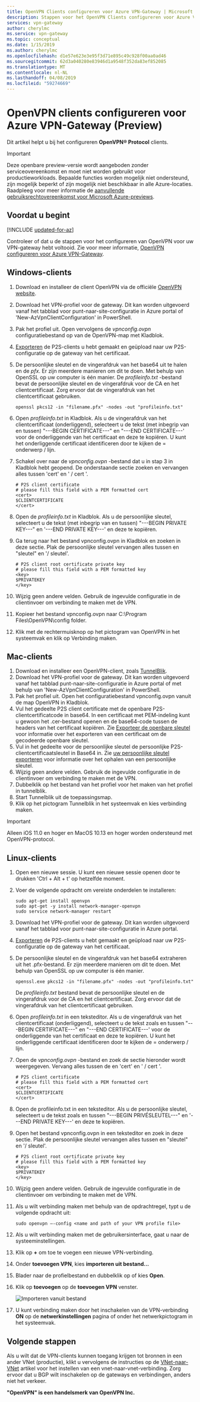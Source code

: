 ```yaml
---
title: OpenVPN Clients configureren voor Azure VPN-Gateway | Microsoft Docs
description: Stappen voor het OpenVPN Clients configureren voor Azure VPN-Gateway
services: vpn-gateway
author: cherylmc
ms.service: vpn-gateway
ms.topic: conceptual
ms.date: 1/15/2019
ms.author: cherylmc
ms.openlocfilehash: d1e57e623e3e95f3d71e895c49c928f00aa0ad46
ms.sourcegitcommit: 62d3a040280e83946d1a9548f352da83ef852085
ms.translationtype: MT
ms.contentlocale: nl-NL
ms.lasthandoff: 04/08/2019
ms.locfileid: "59274669"
---
```

# <a name="configure-openvpn-clients-for-azure-vpn-gateway-preview"></a>OpenVPN clients configureren voor Azure VPN-Gateway (Preview)

Dit artikel helpt u bij het configureren **OpenVPN® Protocol** clients.

> [!IMPORTANT]
> Deze openbare preview-versie wordt aangeboden zonder serviceovereenkomst en moet niet worden gebruikt voor productieworkloads. Bepaalde functies worden mogelijk niet ondersteund, zijn mogelijk beperkt of zijn mogelijk niet beschikbaar in alle Azure-locaties. Raadpleeg voor meer informatie de [aanvullende gebruiksrechtovereenkomst voor Microsoft Azure-previews](https://azure.microsoft.com/support/legal/preview-supplemental-terms/).
>

## <a name="before-you-begin"></a>Voordat u begint

[!INCLUDE [updated-for-az](../../includes/updated-for-az.md)]

Controleer of dat u de stappen voor het configureren van OpenVPN voor uw VPN-gateway hebt voltooid. Zie voor meer informatie, [OpenVPN configureren voor Azure VPN-Gateway](vpn-gateway-howto-openvpn.md).

## <a name="windows"></a>Windows-clients

1. Download en installeer de client OpenVPN via de officiële [OpenVPN website](https://openvpn.net/index.php/open-source/downloads.html).
2. Download het VPN-profiel voor de gateway. Dit kan worden uitgevoerd vanaf het tabblad voor punt-naar-site-configuratie in Azure portal of 'New-AzVpnClientConfiguration' in PowerShell.
3. Pak het profiel uit. Open vervolgens de *vpnconfig.ovpn* configuratiebestand op van de OpenVPN-map met Kladblok.
4. [Exporteren](vpn-gateway-certificates-point-to-site.md#clientexport) de P2S-clients u hebt gemaakt en geüpload naar uw P2S-configuratie op de gateway van het certificaat.
5. De persoonlijke sleutel en de vingerafdruk van het base64 uit te halen en de *pfx*. Er zijn meerdere manieren om dit te doen. Met behulp van OpenSSL op uw computer is één manier. De *profileinfo.txt* -bestand bevat de persoonlijke sleutel en de vingerafdruk voor de CA en het clientcertificaat. Zorg ervoor dat de vingerafdruk van het clientcertificaat gebruiken.

   ```
   openssl pkcs12 -in "filename.pfx" -nodes -out "profileinfo.txt"
   ```
6. Open *profileinfo.txt* in Kladblok. Als u de vingerafdruk van het clientcertificaat (onderliggend), selecteert u de tekst (met inbegrip van en tussen) "---BEGIN CERTIFICATE---" en "---END CERTIFICATE---' voor de onderliggende van het certificaat en deze te kopiëren. U kunt het onderliggende certificaat identificeren door te kijken de = onderwerp / lijn.
7. Schakel over naar de *vpnconfig.ovpn* -bestand dat u in stap 3 in Kladblok hebt geopend. De onderstaande sectie zoeken en vervangen alles tussen 'cert' en ' / cert '.

   ```
   # P2S client certificate
   # please fill this field with a PEM formatted cert
   <cert>
   $CLIENTCERTIFICATE
   </cert>
   ```
8. Open de *profileinfo.txt* in Kladblok. Als u de persoonlijke sleutel, selecteert u de tekst (met inbegrip van en tussen) "---BEGIN PRIVATE KEY---" en '---END PRIVATE KEY---' en deze te kopiëren.
9. Ga terug naar het bestand vpnconfig.ovpn in Kladblok en zoeken in deze sectie. Plak de persoonlijke sleutel vervangen alles tussen en "sleutel" en '/ sleutel'.

   ```
   # P2S client root certificate private key
   # please fill this field with a PEM formatted key
   <key>
   $PRIVATEKEY
   </key>
   ```
10. Wijzig geen andere velden. Gebruik de ingevulde configuratie in de clientinvoer om verbinding te maken met de VPN.
11. Kopieer het bestand vpnconfig.ovpn naar C:\Program Files\OpenVPN\config folder.
12. Klik met de rechtermuisknop op het pictogram van OpenVPN in het systeemvak en klik op Verbinding maken.

## <a name="mac"></a>Mac-clients

1. Download en installeer een OpenVPN-client, zoals [TunnelBlik](https://tunnelblick.net/downloads.html). 
2. Download het VPN-profiel voor de gateway. Dit kan worden uitgevoerd vanaf het tabblad punt-naar-site-configuratie in Azure portal of met behulp van 'New-AzVpnClientConfiguration' in PowerShell.
3. Pak het profiel uit. Open het configuratiebestand vpnconfig.ovpn vanuit de map OpenVPN in Kladblok.
4. Vul het gedeelte P2S client certificate met de openbare P2S-clientcertificatcode in base64. In een certificaat met PEM-indeling kunt u gewoon het .cer-bestand openen en de base64-code tussen de headers van het certificaat kopiëren. Zie [Exporteer de openbare sleutel](vpn-gateway-certificates-point-to-site.md#cer) voor informatie over het exporteren van een certificaat om de gecodeerde openbare sleutel.
5. Vul in het gedeelte voor de persoonlijke sleutel de persoonlijke P2S-clientcertificaatsleutel in Base64 in. Zie [uw persoonlijke sleutel exporteren](https://openvpn.net/community-resources/how-to/#pki) voor informatie over het ophalen van een persoonlijke sleutel.
6. Wijzig geen andere velden. Gebruik de ingevulde configuratie in de clientinvoer om verbinding te maken met de VPN.
7. Dubbelklik op het bestand van het profiel voor het maken van het profiel in tunnelblik.
8. Start Tunnelblik uit de toepassingsmap.
9. Klik op het pictogram Tunnelblik in het systeemvak en kies verbinding maken.

> [!IMPORTANT]
>Alleen iOS 11.0 en hoger en MacOS 10.13 en hoger worden ondersteund met OpenVPN-protocol.
>

## <a name="linux"></a>Linux-clients

1. Open een nieuwe sessie. U kunt een nieuwe sessie openen door te drukken 'Ctrl + Alt + t' op hetzelfde moment.
2. Voer de volgende opdracht om vereiste onderdelen te installeren:

   ```
   sudo apt-get install openvpn
   sudo apt-get -y install network-manager-openvpn
   sudo service network-manager restart
   ```
3. Download het VPN-profiel voor de gateway. Dit kan worden uitgevoerd vanaf het tabblad voor punt-naar-site-configuratie in Azure portal.
4. [Exporteren](https://docs.microsoft.com/azure/vpn-gateway/vpn-gateway-certificates-point-to-site#clientexport) de P2S-clients u hebt gemaakt en geüpload naar uw P2S-configuratie op de gateway van het certificaat. 
5. De persoonlijke sleutel en de vingerafdruk van het base64 extraheren uit het .pfx-bestand. Er zijn meerdere manieren om dit te doen. Met behulp van OpenSSL op uw computer is één manier.

    ```
    openssl.exe pkcs12 -in "filename.pfx" -nodes -out "profileinfo.txt"
    ```
   De *profileinfo.txt* bestand bevat de persoonlijke sleutel en de vingerafdruk voor de CA en het clientcertificaat. Zorg ervoor dat de vingerafdruk van het clientcertificaat gebruiken.

6. Open *profileinfo.txt* in een teksteditor. Als u de vingerafdruk van het clientcertificaat (onderliggend), selecteert u de tekst zoals en tussen "---BEGIN CERTIFICATE---" en "---END CERTIFICATE---' voor de onderliggende van het certificaat en deze te kopiëren. U kunt het onderliggende certificaat identificeren door te kijken de = onderwerp / lijn.

7. Open de *vpnconfig.ovpn* -bestand en zoek de sectie hieronder wordt weergegeven. Vervang alles tussen de en 'cert' en ' / cert '.

   ```
   # P2S client certificate
   # please fill this field with a PEM formatted cert
   <cert>
   $CLIENTCERTIFICATE
   </cert>
   ```
8. Open de profileinfo.txt in een teksteditor. Als u de persoonlijke sleutel, selecteert u de tekst zoals en tussen "---BEGIN PRIVÉSLEUTEL---" en '---END PRIVATE KEY---' en deze te kopiëren.

9. Open het bestand vpnconfig.ovpn in een teksteditor en zoek in deze sectie. Plak de persoonlijke sleutel vervangen alles tussen en "sleutel" en '/ sleutel'.

   ```
   # P2S client root certificate private key
   # please fill this field with a PEM formatted key
   <key>
   $PRIVATEKEY
   </key>
   ```

10. Wijzig geen andere velden. Gebruik de ingevulde configuratie in de clientinvoer om verbinding te maken met de VPN.
11. Als u wilt verbinding maken met behulp van de opdrachtregel, typt u de volgende opdracht uit:
  
    ```
    sudo openvpn –-config <name and path of your VPN profile file>
    ```
12. Als u wilt verbinding maken met de gebruikersinterface, gaat u naar de systeeminstellingen.
13. Klik op **+** om toe te voegen een nieuwe VPN-verbinding.
14. Onder **toevoegen VPN**, kies **importeren uit bestand...**
15. Blader naar de profielbestand en dubbelklik op of kies **Open**.
16. Klik op **toevoegen** op de **toevoegen VPN** venster.
  
    ![Importeren vanuit bestand](./media/vpn-gateway-howto-openvpn-clients/importfromfile.png)
17. U kunt verbinding maken door het inschakelen van de VPN-verbinding **ON** op de **netwerkinstellingen** pagina of onder het netwerkpictogram in het systeemvak.

## <a name="next-steps"></a>Volgende stappen

Als u wilt dat de VPN-clients kunnen toegang krijgen tot bronnen in een ander VNet (productie), klikt u vervolgens de instructies op de [VNet-naar-VNet](vpn-gateway-howto-vnet-vnet-resource-manager-portal.md) artikel voor het instellen van een vnet-naar-vnet-verbinding. Zorg ervoor dat u BGP wilt inschakelen op de gateways en verbindingen, anders niet het verkeer.

**"OpenVPN" is een handelsmerk van OpenVPN Inc.**
